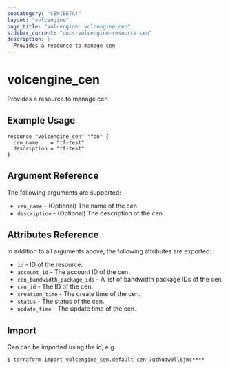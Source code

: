```yaml
---
subcategory: "CEN(BETA)"
layout: "volcengine"
page_title: "Volcengine: volcengine_cen"
sidebar_current: "docs-volcengine-resource-cen"
description: |-
  Provides a resource to manage cen
---
```

# volcengine_cen
Provides a resource to manage cen
## Example Usage
```hcl
resource "volcengine_cen" "foo" {
  cen_name    = "tf-test"
  description = "tf-test"
}
```
## Argument Reference
The following arguments are supported:
* `cen_name` - (Optional) The name of the cen.
* `description` - (Optional) The description of the cen.

## Attributes Reference
In addition to all arguments above, the following attributes are exported:
* `id` - ID of the resource.
* `account_id` - The account ID of the cen.
* `cen_bandwidth_package_ids` - A list of bandwidth package IDs of the cen.
* `cen_id` - The ID of the cen.
* `creation_time` - The create time of the cen.
* `status` - The status of the cen.
* `update_time` - The update time of the cen.


## Import
Cen can be imported using the id, e.g.
```
$ terraform import volcengine_cen.default cen-7qthudw0ll6jmc****
```

